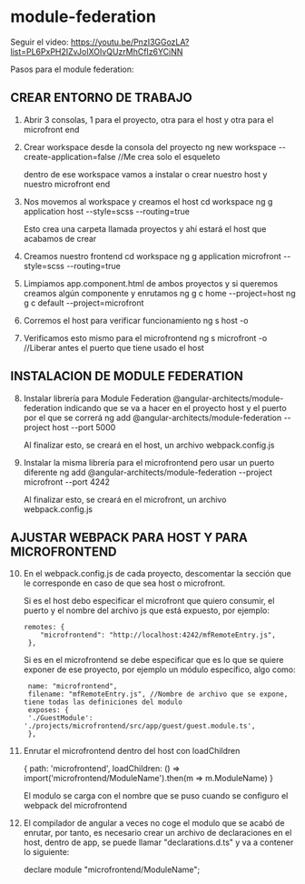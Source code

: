 # module-federation

Seguir el video: https://youtu.be/PnzI3GGozLA?list=PL6PxPH2IZvJoIXOIvQUzrMhCfIz6YCiNN

Pasos para el module federation:

## CREAR ENTORNO DE TRABAJO

1. Abrir 3 consolas, 1 para el proyecto, otra para el host y otra para el microfront end

2. Crear workspace desde la consola del proyecto
   ng new workspace --create-application=false //Me crea solo el esqueleto

   dentro de ese workspace vamos a instalar o crear nuestro host y nuestro microfront end

3. Nos movemos al workspace y creamos el host
   cd workspace
   ng g application host --style=scss --routing=true

   Esto crea una carpeta llamada proyectos y ahí estará el host que acabamos de crear

4. Creamos nuestro frontend
   cd workspace
   ng g application microfront --style=scss --routing=true

5. Limpiamos app.component.html de ambos proyectos y si queremos creamos algún componente y enrutamos
   ng g c home --project=host
   ng g c default --project=microfront

6. Corremos el host para verificar funcionamiento
   ng s host -o

7. Verificamos esto mismo para el microfrontend
   ng s microfront -o //Liberar antes el puerto que tiene usado el host

## INSTALACION DE MODULE FEDERATION

8. Instalar librería para Module Federation @angular-architects/module-federation
   indicando que se va a hacer en el proyecto host y el puerto por el que se correrá
   ng add @angular-architects/module-federation --project host --port 5000

   Al finalizar esto, se creará en el host, un archivo webpack.config.js

9. Instalar la misma librería para el microfrontend pero usar un puerto diferente
   ng add @angular-architects/module-federation --project microfront --port 4242

   Al finalizar esto, se creará en el microfront, un archivo webpack.config.js

## AJUSTAR WEBPACK PARA HOST Y PARA MICROFRONTEND

10. En el webpack.config.js de cada proyecto, descomentar la sección que le corresponde
    en caso de que sea host o microfront.

    Si es el host debo especificar el microfront que quiero consumir, el puerto y el nombre del
    archivo js que está expuesto, por ejemplo:

        remotes: {
            "microfrontend": "http://localhost:4242/mfRemoteEntry.js",
         },

    Si es en el microfrontend se debe especificar que es lo que se quiere exponer de ese proyecto,
    por ejemplo un módulo específico, algo como:

         name: "microfrontend",
         filename: "mfRemoteEntry.js", //Nombre de archivo que se expone, tiene todas las definiciones del modulo
         exposes: {
         './GuestModule': './projects/microfrontend/src/app/guest/guest.module.ts',
         },

11. Enrutar el microfrontend dentro del host con loadChildren

    {
    path: 'microfrontend',
    loadChildren: () => import('microfrontend/ModuleName').then(m => m.ModuleName)
    }

    El modulo se carga con el nombre que se puso cuando se configuro el webpack del microfrontend

12. El compilador de angular a veces no coge el modulo que se acabó de enrutar, por tanto, es necesario
    crear un archivo de declaraciones en el host, dentro de app, se puede llamar "declarations.d.ts" y va a contener lo siguiente:

    declare module "microfrontend/ModuleName";
